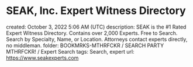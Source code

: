 # SEAK, Inc. Expert Witness Directory

created: October 3, 2022 5:06 AM (UTC)
description: SEAK is the #1 Rated Expert Witness Directory. Contains over 2,000 Experts. Free to Search. Search by Specialty, Name, or Location. Attorneys contact experts directly, no middleman.
folder: BOOKMRKS-MTHRFCKR / SEARCH PARTY MTHRFCKR! / Expert Search
tags: Search, expert
url: https://www.seakexperts.com